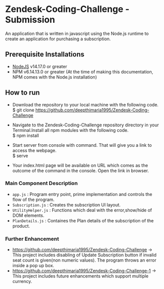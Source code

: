 # Zendesk-Coding-Challenge - Submission

An application that is written in javascript using the Node.js runtime to create an application for purchasing a subscription.

## Prerequisite Installations

- [NodeJS](https://nodejs.org/en/) v14.17.0 or greater
- NPM v6.14.13.0 or greater (At the time of making this documentation, NPM comes with the Node.js installation)

## How to run

- Download the repository to your local machine with the following code.\
$ git clone https://github.com/deepthimaria1995/Zendesk-Coding-Challenge

- Navigate to the Zendesk-Coding-Challenge repository directory in your Terminal.Install all npm modules with the following code.\
$ npm install

- Start server from console with command. That will give you a link to access the webpage.\
$ serve

- Your index.html page will be available on URL which comes as the outcome of the command in the console. Open the link in browser.

### Main Component Description

- ```app.js``` : Program entry point, prime implementation and controls the flow of the program.
- ```Subscription.js``` : Creates the subscription UI layout.
- ```UtilityHelper.js``` : Functions which deal with the error,show/hide of DOM elements.
- ```PlanDetails.js``` : Containes the Plan details of the subscription of the product.

### Further Enhancement
- https://github.com/deepthimaria1995/Zendesk-Coding-Challenge -> This project includes disabling of Update Subscription button if invalid seat count is given(non numeric values). The program throws an error inside a pop up box.
- https://github.com/deepthimaria1995/Zendesk-Coding-Challenge-1 -> This project includes future enhancements which support multiple currency.


